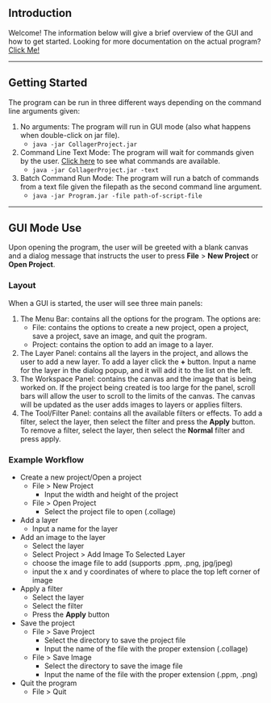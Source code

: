 ## Introduction

Welcome! The information below will give a brief overview of the GUI and how to get started. Looking
for more documentation on the actual program? [Click Me!](/README.md)

---

## Getting Started

The program can be run in three different ways depending on the command line arguments given:

1. No arguments: The program will run in GUI mode (also what happens when double-click on jar file).
    * `java -jar CollagerProject.jar`
2. Command Line Text Mode: The program will wait for commands given by the
   user. [Click here](/README.md#51-commands) to see what commands are available.
    * `java -jar CollagerProject.jar -text`
3. Batch Command Run Mode: The program will run a batch of commands from a text file given the
   filepath as the second command line argument.
    * `java -jar Program.jar -file path-of-script-file`

---

## GUI Mode Use

Upon opening the program, the user will be greeted with a blank canvas and a dialog message that
instructs the user to press **File** > **New Project** or **Open Project**.

### Layout

When a GUI is started, the user will see three main panels:

1. The Menu Bar: contains all the options for the program. The options are:
    * File: contains the options to create a new project, open a project, save a project, save an
      image, and
      quit the program.
    * Project: contains the option to add an image to a layer.
2. The Layer Panel: contains all the layers in the project, and allows the user to add a new layer.
   To add a layer click the **+** button. Input a name for the layer in the dialog popup, and it
   will add it to the list
   on the left.
3. The Workspace Panel: contains the canvas and the image that is being worked on. If the project
   being created is too large for the panel, scroll bars will allow the user to scroll to the limits
   of the canvas. The canvas will be updated as the user adds images to layers or applies filters.
4. The Tool/Filter Panel: contains all the available filters or effects. To add a filter, select the
   layer, then select the filter and press the **Apply** button. To remove a filter, select the
   layer, then select the **Normal** filter and press apply.

### Example Workflow

* Create a new project/Open a project
    * File > New Project
        * Input the width and height of the project
    * File > Open Project
        * Select the project file to open (.collage)
* Add a layer
    * Input a name for the layer
* Add an image to the layer
    * Select the layer
    * Select Project > Add Image To Selected Layer
    * choose the image file to add (supports .ppm, .png, jpg/jpeg)
    * input the x and y coordinates of where to place the top left corner of image
* Apply a filter
    * Select the layer
    * Select the filter
    * Press the **Apply** button
* Save the project
    * File > Save Project
        * Select the directory to save the project file
        * Input the name of the file with the proper extension (.collage)
    * File > Save Image
        * Select the directory to save the image file
        * Input the name of the file with the proper extension (.ppm, .png)
* Quit the program
    * File > Quit

